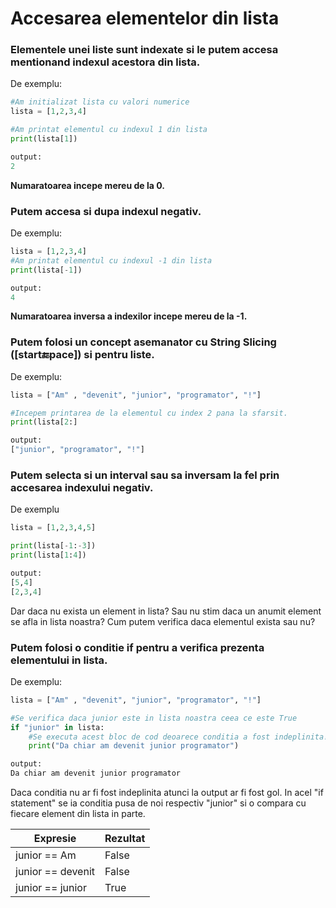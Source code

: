 # Accesarea elementelor din lista

### Elementele unei liste sunt indexate si le putem accesa mentionand indexul acestora din lista.

De exemplu:

```python
#Am initializat lista cu valori numerice
lista = [1,2,3,4]

#Am printat elementul cu indexul 1 din lista
print(lista[1])

output:
2
```

**Numaratoarea incepe mereu de la 0.**

### Putem accesa si dupa indexul negativ.

De exemplu:

```python
lista = [1,2,3,4]
#Am printat elementul cu indexul -1 din lista
print(lista[-1])

output:
4
```

**Numaratoarea inversa a indexilor incepe mereu de la -1.**

### Putem folosi un concept asemanator cu String Slicing ([start:end:pace]) si pentru liste.

De exemplu:

```python
lista = ["Am" , "devenit", "junior", "programator", "!"]

#Incepem printarea de la elementul cu index 2 pana la sfarsit.
print(lista[2:]

output:
["junior", "programator", "!"]
```

### Putem selecta si un interval sau sa inversam la fel prin accesarea indexului negativ.

De exemplu

```python
lista = [1,2,3,4,5]

print(lista[-1:-3])
print(lista[1:4])

output:
[5,4]
[2,3,4]
```

Dar daca nu exista un element in lista? Sau nu stim daca un anumit element se afla in lista noastra? Cum putem verifica daca elementul exista sau nu?

### Putem folosi o conditie **if** pentru a verifica prezenta elementului in lista.

De exemplu:

```python
lista = ["Am" , "devenit", "junior", "programator", "!"]

#Se verifica daca junior este in lista noastra ceea ce este True
if "junior" in lista:
    #Se executa acest bloc de cod deoarece conditia a fost indeplinita!
    print("Da chiar am devenit junior programator") 

output:
Da chiar am devenit junior programator
```

Daca conditia nu ar fi fost indeplinita atunci la output ar fi fost gol. In acel "if statement" se ia conditia pusa de noi respectiv "junior" si o compara cu fiecare element din lista in parte. 

| Expresie           | Rezultat |
|--------------------|----------|
| junior == Am       | False    |
| junior == devenit  | False    |
| junior == junior   | True     |
